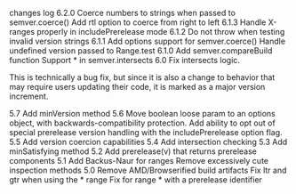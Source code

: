 changes log
6.2.0
Coerce numbers to strings when passed to semver.coerce()
Add rtl option to coerce from right to left
6.1.3
Handle X-ranges properly in includePrerelease mode
6.1.2
Do not throw when testing invalid version strings
6.1.1
Add options support for semver.coerce()
Handle undefined version passed to Range.test
6.1.0
Add semver.compareBuild function
Support * in semver.intersects
6.0
Fix intersects logic.

This is technically a bug fix, but since it is also a change to behavior that may require users updating their code, it is marked as a major version increment.

5.7
Add minVersion method
5.6
Move boolean loose param to an options object, with backwards-compatibility protection.
Add ability to opt out of special prerelease version handling with the includePrerelease option flag.
5.5
Add version coercion capabilities
5.4
Add intersection checking
5.3
Add minSatisfying method
5.2
Add prerelease(v) that returns prerelease components
5.1
Add Backus-Naur for ranges
Remove excessively cute inspection methods
5.0
Remove AMD/Browserified build artifacts
Fix ltr and gtr when using the * range
Fix for range * with a prerelease identifier
